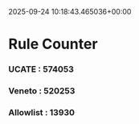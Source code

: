 2025-09-24 10:18:43.465036+00:00
# Rule Counter 
 ### UCATE : 574053

 ### Veneto : 520253

 ### Allowlist : 13930